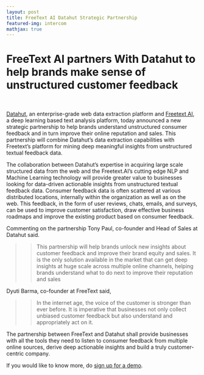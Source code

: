 ```yaml
---
layout: post
title: FreeText AI Datahut Strategic Partnership 
featured-img: intercom 
mathjax: true
---
```



# FreeText AI partners With Datahut to help brands make sense of unstructured customer feedback

<br/>

[Datahut](https://datahut.co), an enterprise-grade web data extraction platform and [Freetext AI](https://freetext.ai), a deep learning based text analysis platform, today announced a new strategic partnership to help brands understand unstructured consumer feedback and in turn improve their online reputation and sales. This partnership will combine Datahut’s data extraction capabilities with Freetext’s platform for mining deep meaningful insights from unstructured textual feedback data. 

The collaboration between Datahut’s expertise in acquiring large scale structured data from the web and the Freetext.AI’s cutting edge NLP and Machine Learning technology will provide greater value to businesses looking for data-driven actionable insights from unstructured textual feedback data. Consumer feedback data is often scattered at various distributed locations, internally within the organization as well as on the web. This feedback, in the form of user reviews, chats, emails, and surveys, can be used to improve customer satisfaction, draw effective business roadmaps and improve the existing product based on consumer feedback.

Commenting on the partnership Tony Paul, co-founder and Head of Sales at  Datahut said.

>> This partnership will help brands unlock new insights about customer feedback and improve their brand equity and sales.  It is the only solution available in the market that can get deep insights at huge scale across multiple online channels, helping brands understand what to do next to improve their reputation and sales 

Dyuti Barma, co-founder at FreeText said,

>> In the internet age, the voice of the customer is stronger than ever before. It is imperative that businesses not only collect unbiased customer feedback but also understand and appropriately act on it.

The partnership between FreeText and Datahut shall provide businesses with all the tools they need to listen to consumer feedback from multiple online sources, derive deep actionable insights and build a truly customer-centric company.


If you would like to know more, do [sign up for a demo](https://freetext.ai).

<br/><br/>
<br/><br/>
<br/><br/>

